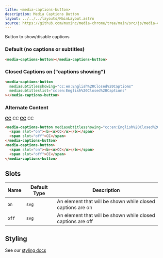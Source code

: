 ```yaml
---
title: <media-captions-button>
description: Media Captions Button
layout: ../../../layouts/MainLayout.astro
source: https://github.com/muxinc/media-chrome/tree/main/src/js/media-captions-button.js
---
```


Button to show/disable captions

<h3>Default (no captions or subtitles)</h3>

<media-captions-button></media-captions-button>

```html
<media-captions-button></media-captions-button>
```

<h3>Closed Captions on ("captions showing")</h3>

<media-captions-button
  mediasubtitlesshowing="cc:en:English%20Closed%20Captions"
  mediasubtitleslist="cc:en:English%20Closed%20Captions"></media-captions-button>

```html
<media-captions-button
  mediasubtitlesshowing="cc:en:English%20Closed%20Captions"
  mediasubtitleslist="cc:en:English%20Closed%20Captions"
></media-captions-button>

```

<h3>Alternate Content</h3>

<media-captions-button mediasubtitlesshowing="cc:en:English%20Closed%20Captions">
  <span slot="on"><b><u>CC</u></b></span>
  <span slot="off">CC</span>
</media-captions-button>
<media-captions-button>
  <span slot="on"><b><u>CC</u></b></span>
  <span slot="off">CC</span>
</media-captions-button>

```html
<media-captions-button mediasubtitlesshowing="cc:en:English%20Closed%20Captions">
  <span slot="on"><b><u>CC</u></b></span>
  <span slot="off">CC</span>
</media-captions-button>
<media-captions-button>
  <span slot="on"><b><u>CC</u></b></span>
  <span slot="off">CC</span>
</media-captions-button>
```

## Slots

| Name  | Default Type | Description                                                 |
| ----- | ------------ | ----------------------------------------------------------- |
| `on`  | `svg`        | An element that will be shown while closed captions are on  |
| `off` | `svg`        | An element that will be shown while closed captions are off |


## Styling

See our [styling docs](./styling#Buttons)
